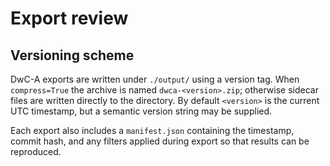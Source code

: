 # Export review

## Versioning scheme

DwC-A exports are written under `./output/` using a version tag. When `compress=True` the archive is named `dwca-<version>.zip`; otherwise sidecar files are written directly to the directory. By default `<version>` is the current UTC timestamp, but a semantic version string may be supplied.

Each export also includes a `manifest.json` containing the timestamp, commit hash, and any filters applied during export so that results can be reproduced.
